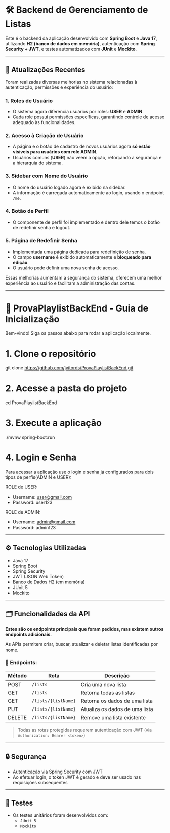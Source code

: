 # 🛠️ Backend de Gerenciamento de Listas

Este é o backend da aplicação desenvolvido com **Spring Boot** e **Java 17**, utilizando **H2 (banco de dados em memória)**, autenticação com **Spring Security + JWT**, e testes automatizados com **JUnit** e **Mockito**.

---

## 🔄 Atualizações Recentes

Foram realizadas diversas melhorias no sistema relacionadas à autenticação, permissões e experiência do usuário:

### 1. Roles de Usuário

- O sistema agora diferencia usuários por roles: **USER** e **ADMIN**.
- Cada role possui permissões específicas, garantindo controle de acesso adequado às funcionalidades.

### 2. Acesso à Criação de Usuário

- A página e o botão de cadastro de novos usuários agora **só estão visíveis para usuários com role ADMIN**.
- Usuários comuns (**USER**) não veem a opção, reforçando a segurança e a hierarquia do sistema.

### 3. Sidebar com Nome do Usuário

- O nome do usuário logado agora é exibido na sidebar.
- A informação é carregada automaticamente ao login, usando o endpoint `/me`.

### 4. Botão de Perfil

- O componente de perfil foi implementado e dentro dele temos o botão de redefinir senha e logout.

### 5. Página de Redefinir Senha

- Implementada uma página dedicada para redefinição de senha.
- O campo **username** é exibido automaticamente e **bloqueado para edição**.
- O usuário pode definir uma nova senha de acesso.

Essas melhorias aumentam a segurança do sistema, oferecem uma melhor experiência ao usuário e facilitam a administração das contas.

---

# 🎵 ProvaPlaylistBackEnd - Guia de Inicialização

Bem-vindo! Siga os passos abaixo para rodar a aplicação localmente.

# 1. Clone o repositório

git clone https://github.com/jvitords/ProvaPlaylistBackEnd.git

# 2. Acesse a pasta do projeto

cd ProvaPlaylistBackEnd

# 3. Execute a aplicação

./mvnw spring-boot:run

# 4. Login e Senha

Para acessar a aplicação use o login e senha já configurados para dois tipos de perfis(ADMIN e USER):

ROLE de USER:

- Username: user@gmail.com
- Password: user123

ROLE de ADMIN:

- Username: admin@gmail.com
- Password: admin123

---

## ⚙️ Tecnologias Utilizadas

- Java 17
- Spring Boot
- Spring Security
- JWT (JSON Web Token)
- Banco de Dados H2 (em memória)
- JUnit 5
- Mockito

---

## 🗂️ Funcionalidades da API

**Estes são os endpoints principais que foram pedidos, mas existem outros endpoints adicionais.**

As APIs permitem criar, buscar, atualizar e deletar listas identificadas por nome.

### 📌 Endpoints:

| Método | Rota                | Descrição                      |
| ------ | ------------------- | ------------------------------ |
| POST   | `/lists`            | Cria uma nova lista            |
| GET    | `/lists`            | Retorna todas as listas        |
| GET    | `/lists/{listName}` | Retorna os dados de uma lista  |
| PUT    | `/lists/{listName}` | Atualiza os dados de uma lista |
| DELETE | `/lists/{listName}` | Remove uma lista existente     |

> Todas as rotas protegidas requerem autenticação com JWT (via `Authorization: Bearer <token>`)

---

## 🔒 Segurança

- Autenticação via Spring Security com JWT
- Ao efetuar login, o token JWT é gerado e deve ser usado nas requisições subsequentes

---

## 🧪 Testes

- Os testes unitários foram desenvolvidos com:
  - `JUnit 5`
  - `Mockito`
